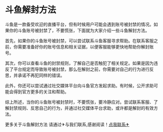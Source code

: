 # 斗鱼解封方法

斗鱼是一款备受欢迎的直播平台，但有时候用户可能会遇到账号被封禁的情况。如果你的斗鱼账号被封禁了，不要慌张，下面就为大家介绍一些斗鱼解封方法。

首先，如果你的斗鱼账号被封禁，可以尝试联系斗鱼客服寻求帮助。在联系客服之前，你需要准备好你的账号信息和相关证据，以便客服能够更快地帮助你解封账号。

其次，你可以查看斗鱼的封禁规则，了解自己是否触犯了相关规定。如果是因为违反了平台规定而导致账号被封禁，那么在解封之前，你需要对自己的行为进行反思，并承诺不再犯同样的错误。

此外，你还可以尝试通过社交媒体平台向斗鱼官方发起求助。有时候，公开求助可能会得到官方更多的关注和帮助。

综上所述，当你的斗鱼账号被封禁时，不要慌张，要冷静应对。尝试联系客服、了解封禁规则、反思自己的行为，并通过社交媒体平台求助，或许都是解封的有效方法。

更多关于斗鱼解封方法 请通过✈与我们联系,感谢阅读！[点我联系✈](https://wiki.G208.com)